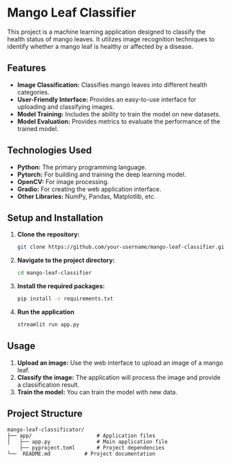 # Mango Leaf Classifier

This project is a machine learning application designed to classify the health status of mango leaves. It utilizes image recognition techniques to identify whether a mango leaf is healthy or affected by a disease.

## Features

-   **Image Classification:** Classifies mango leaves into different health categories.
-   **User-Friendly Interface:** Provides an easy-to-use interface for uploading and classifying images.
-   **Model Training:** Includes the ability to train the model on new datasets.
-   **Model Evaluation:** Provides metrics to evaluate the performance of the trained model.

## Technologies Used

-   **Python:** The primary programming language.
-   **Pytorch:** For building and training the deep learning model.
-   **OpenCV:** For image processing.
-   **Gradio:** For creating the web application interface.
-   **Other Libraries:** NumPy, Pandas, Matplotlib, etc.

## Setup and Installation

1.  **Clone the repository:**
    ```bash
    git clone https://github.com/your-username/mango-leaf-classifier.git
    ```
2.  **Navigate to the project directory:**
    ```bash
    cd mango-leaf-classifier
    ```
3.  **Install the required packages:**
    ```bash
    pip install -r requirements.txt
    ```
4. **Run the application**
    ```bash
    streamlit run app.py
    ```

## Usage

1.  **Upload an image:** Use the web interface to upload an image of a mango leaf.
2.  **Classify the image:** The application will process the image and provide a classification result.
3. **Train the model:** You can train the model with new data.

## Project Structure

```
mango-leaf-classificator/
├── app/                     # Application files
│   ├── app.py               # Main application file           
    ├── pyproject.toml       # Project dependencies
└──  README.md           # Project documentation
